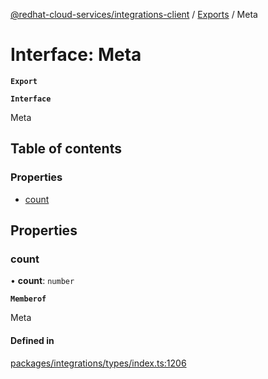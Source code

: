 [@redhat-cloud-services/integrations-client](../README.md) / [Exports](../modules.md) / Meta

# Interface: Meta

**`Export`**

**`Interface`**

Meta

## Table of contents

### Properties

- [count](Meta.md#count)

## Properties

### count

• **count**: `number`

**`Memberof`**

Meta

#### Defined in

[packages/integrations/types/index.ts:1206](https://github.com/RedHatInsights/javascript-clients/blob/master/packages/integrations/types/index.ts#L1206)
